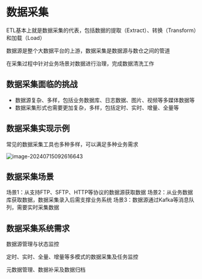# 数据采集

ETL基本上就是数据采集的代表，包括数据的提取（Extract）、转换（Transform）和加载（Load）

数据源是整个大数据平台的上游，数据采集是数据源与数仓之间的管道

在采集过程中针对业务场景对数据进行治理，完成数据清洗工作

## 数据采集面临的挑战

- 数据源复杂、多样，包括业务数据库、日志数据、图片、视频等多媒体数据等
- 数据采集形式也需要更加复杂，多样，包括定时、实时、增量、全量等

## 数据采集实现示例

常见的数据采集工具也多种多样，可以满足多种业务需求

![image-20240715092616643](D:\user\person\notes\编程学习\大数据\大数据平台\assets\image-20240715092616643.png)

## 数据采集场景

场景1：从支持FTP、SFTP、HTTP等协议的数据源获取数据
场景2：从业务数据库获取数据，数据采集录入后需支撑业务系统
场景3：数据源通过Kafka等消息队列，需要实时采集数据

## 数据采集系统需求

数据源管理与状态监控

定时、实时、全量、增量等多模式的数据采集及任务监控

元数据管理、数据补采及数据归档